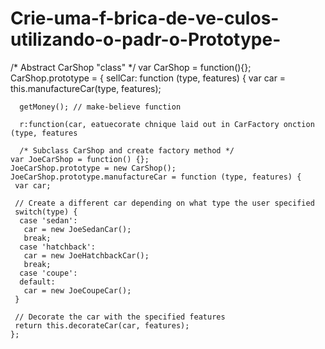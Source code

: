 # Crie-uma-f-brica-de-ve-culos-utilizando-o-padr-o-Prototype-

 /* Abstract CarShop "class" */
    var CarShop = function(){};
    CarShop.prototype = {
     sellCar: function (type, features) {
      var car = this.manufactureCar(type, features);
     
      getMoney(); // make-believe function
     
      r:function(car, eatuecorate chnique laid out in CarFactory onction (type, features
      
      /* Subclass CarShop and create factory method */
    var JoeCarShop = function() {};
    JoeCarShop.prototype = new CarShop();
    JoeCarShop.prototype.manufactureCar = function (type, features) {
     var car;
     
     // Create a different car depending on what type the user specified
     switch(type) {
      case 'sedan':
       car = new JoeSedanCar();
       break;
      case 'hatchback':
       car = new JoeHatchbackCar();
       break;
      case 'coupe':
      default:
       car = new JoeCoupeCar();
     }
     
     // Decorate the car with the specified features
     return this.decorateCar(car, features);
    };
